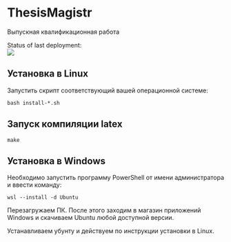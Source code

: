 # ThesisMagistr
Выпускная квалификационная работа 

Status of last deployment:
<br><img src="https://github.com/NikitaDmitryuk/ThesisMagistr/workflows/Create_ThesisMagister/badge.svg?branch-master"><br>

## Установка в Linux

Запустить скрипт соответствующий вашей операционной системе:

```shell
bash install-*.sh
```

## Запуск компиляции latex

```shell
make
```

## Установка в Windows

Необходимо запустить программу PowerShell от имени администратора и ввести команду: 

```shell
wsl --install -d Ubuntu
```

Перезагружаем ПК. После этого заходим в магазин приложений Windows и скачиваем Ubuntu любой доступной версии. 

Устанавливаем убунту и действуем по инструкции установки в Linux. 
